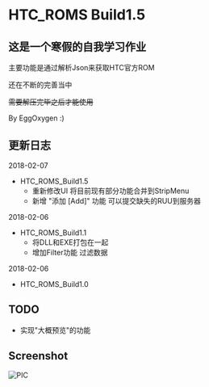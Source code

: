 # HTC_ROMS Build1.5

## 这是一个寒假的自我学习作业

主要功能是通过解析Json来获取HTC官方ROM

还在不断的完善当中

~~需要解压完毕之后才能使用~~

By EggOxygen :)

## 更新日志
2018-02-07
+ HTC_ROMS_Build1.5
	+ 重新修改UI 将目前现有部分功能合并到StripMenu
	+ 新增 "添加 [Add]" 功能 可以提交缺失的RUU到服务器
	
2018-02-06
+ HTC_ROMS_Build1.1
	+ 将DLL和EXE打包在一起 
	+ 增加Filter功能 过滤数据

2018-02-06
+ HTC_ROMS_Build1.0

## TODO
+ 实现"大概预览"的功能

## Screenshot
![PIC](https://server.eggoxygen.top/pic.png)